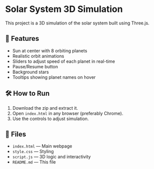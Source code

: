 # Solar System 3D Simulation

This project is a 3D simulation of the solar system built using Three.js.

## 🚀 Features

- Sun at center with 8 orbiting planets
- Realistic orbit animations
- Sliders to adjust speed of each planet in real-time
- Pause/Resume button
- Background stars
- Tooltips showing planet names on hover

## 🛠 How to Run

1. Download the zip and extract it.
2. Open `index.html` in any browser (preferably Chrome).
3. Use the controls to adjust simulation.

## 📁 Files

- `index.html` — Main webpage
- `style.css` — Styling
- `script.js` — 3D logic and interactivity
- `README.md` — This file